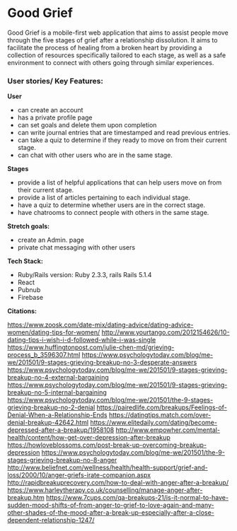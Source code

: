 # Good Grief

Good Grief is a mobile-first web application that aims to assist people  move through the five stages of grief after a relationship dissolution. It aims to facilitate the process of healing from a broken heart by providing a collection of resources specifically tailored to each stage, as well as a safe environment to connect with others going through  similar experiences. 

### **User stories/ Key Features:**

**User**

- can create an account
- has a private profile page 
- can set goals and delete them upon completion
- can write journal entries that are timestamped and read previous entries.
- can take a quiz to determine if they ready to move on from their current stage.
- can chat with other users who are in the same stage.

**Stages**

- provide a list of helpful applications that can help users move on from their current stage.
- provide a list of articles pertaining to each individual stage.
- have a quiz to determine whether users are in the correct stage.
- have chatrooms to connect people with others in the same stage.

**Stretch goals:**

- create an Admin. page 
- private chat messaging with other users

**Tech Stack:**

- Ruby/Rails version: Ruby 2.3.3, rails Rails 5.1.4
- React 
- Pubnub
- Firebase

**Citations:**

https://www.zoosk.com/date-mix/dating-advice/dating-advice-women/dating-tips-for-women/
http://www.yourtango.com/2012154626/10-dating-tips-i-wish-i-d-followed-while-i-was-single
https://www.huffingtonpost.com/julie-chen-md/grieving-process_b_3596307.html
https://www.psychologytoday.com/blog/me-we/201501/9-stages-grieving-breakup-no-3-desperate-answers
https://www.psychologytoday.com/blog/me-we/201501/9-stages-grieving-breakup-no-4-external-bargaining
https://www.psychologytoday.com/blog/me-we/201501/9-stages-grieving-breakup-no-5-internal-bargaining
https://www.psychologytoday.com/blog/me-we/201501/the-9-stages-grieving-breakup-no-2-denial
https://pairedlife.com/breakups/Feelings-of-Denial-When-a-Relationship-Ends
https://datingtips.match.com/over-denial-breakup-42642.html
https://www.elitedaily.com/dating/become-depressed-after-a-breakup/1958108
http://www.empowher.com/mental-health/content/how-get-over-depression-after-breakup
https://howloveblossoms.com/post-break-up-overcoming-breakup-depression
https://www.psychologytoday.com/blog/me-we/201501/the-9-stages-grieving-breakup-no-8-anger
http://www.beliefnet.com/wellness/health/health-support/grief-and-loss/2000/10/anger-griefs-irate-companion.aspx
http://rapidbreakuprecovery.com/how-to-deal-with-anger-after-a-breakup/
https://www.harleytherapy.co.uk/counselling/manage-anger-after-breakup.htm
https://www.7cups.com/qa-breakups-21/is-it-normal-to-have-sudden-mood-shifts-of-from-anger-to-grief-to-love-again-and-many-other-shades-of-the-mood-after-a-break-up-especially-after-a-close-dependent-relationship-1247/

